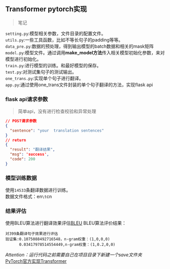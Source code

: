 ## Transformer pytorch实现  
> 笔记

`setting.py`:模型相关参数，文件目录的配置文件。  
`utils.py`:一些工具函数，比如不等长句子的padding等等。  
`data_pre.py`:数据的预处理，得到输出模型的batch数据和相关的mask矩阵  
`model.py`:模型文件。通过调用**make_model方法**传入相关模型初始化参数，来对模型进行初始化。  
`train.py`:进行模型的训练。和最好模型的保存。  
`test.py`:对测试集句子的测试输出。  
`one_trans.py`:实现单个句子进行翻译。  
`app.py`:通过使用one_trans文件封装的单个句子翻译的方法，实现flask api  


### flask api请求参数
> 简单api，没有进行检查校验和异常处理
```json
// POST请求参数
{
  "sentence": "your  translation sentences"
}
// return
{
  "result": "翻译结果",
  "msg": 'success',
  "code": 200
}
```

### 模型训练数据
使用`14533`条翻译数据进行训练。  
数据文件格式：en`\t`cn
  

### 结果评估
使用BLEU算法进行翻译效果评估[BLEU](https://www.cnblogs.com/by-dream/p/7679284.html)
BLEU算法评价结果：  
    
    对399条翻译句子效果进行评估
    验证集:0.1075088492716548，n-gram权重：(1,0,0,0)
          0.03417978514554449,n-gram权重：(1,0.2,0,0)
          
*Attention：运行代码之前需要自己在项目目录下新建一个save文件夹*  
[PyTorch官方实现Transformer](https://pytorch.org/docs/stable/generated/torch.nn.Transformer.html) 
